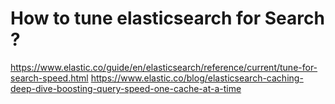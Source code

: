 # How to tune elasticsearch for Search ?

https://www.elastic.co/guide/en/elasticsearch/reference/current/tune-for-search-speed.html
https://www.elastic.co/blog/elasticsearch-caching-deep-dive-boosting-query-speed-one-cache-at-a-time

